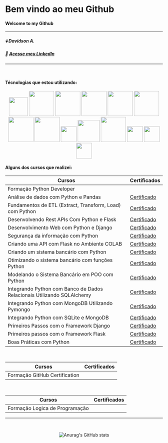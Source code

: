 # Bem vindo ao meu Github

#### Welcome to my Github
---------------
##### 💀 Davidson A.

##### 📄 [Acesse meu LinkedIn](http://br.linkedin.com/in/davidsonadasi)

------------------
<br>

#### Técnologias que estou utilizando:

<p align="center">

<img src="https://cdn.jsdelivr.net/gh/devicons/devicon@latest/icons/python/python-original-wordmark.svg" width="60px"/>
<img src="https://cdn.jsdelivr.net/gh/devicons/devicon@latest/icons/sqlite/sqlite-original-wordmark.svg" width="80px"/>
<img src="https://cdn.jsdelivr.net/gh/devicons/devicon@latest/icons/matplotlib/matplotlib-plain-wordmark.svg" width="80px"/>
<img src="https://cdn.jsdelivr.net/gh/devicons/devicon@latest/icons/numpy/numpy-plain-wordmark.svg" width="80px"/>
<img src="https://cdn.jsdelivr.net/gh/devicons/devicon@latest/icons/django/django-plain-wordmark.svg" width="80px"/>
<img src="https://cdn.jsdelivr.net/gh/devicons/devicon@latest/icons/flask/flask-original-wordmark.svg" width="80px"/>

<img src="https://cdn.jsdelivr.net/gh/devicons/devicon@latest/icons/sqlalchemy/sqlalchemy-original.svg" width="80px"/>
<img src="https://cdn.jsdelivr.net/gh/devicons/devicon@latest/icons/insomnia/insomnia-plain-wordmark.svg" width="80px" />

<img src="https://cdn.jsdelivr.net/gh/devicons/devicon@latest/icons/mongodb/mongodb-plain-wordmark.svg" width="50px"/>
<img src="https://cdn.jsdelivr.net/gh/devicons/devicon@latest/icons/mysql/mysql-plain-wordmark.svg" width="70px"/>

<img src="https://cdn.jsdelivr.net/gh/devicons/devicon@latest/icons/postman/postman-plain-wordmark.svg" width="80px"/>

<img src="https://cdn.jsdelivr.net/gh/devicons/devicon@latest/icons/unrealengine/unrealengine-original.svg" width="50px"/>
<img src="https://cdn.jsdelivr.net/gh/devicons/devicon@latest/icons/vscode/vscode-plain-wordmark.svg" width="50px"/>
<img src="https://cdn.jsdelivr.net/gh/devicons/devicon@latest/icons/jupyter/jupyter-plain-wordmark.svg" width="50px"/>
 
</p>

#### Alguns dos cursos que realizei:

| Cursos           | Certificados                                                                                                                     |
|--------------    | --------------                                                                                                                   |
| Formação Python Developer                                                                                                                           |
| Análise de dados com Python e Pandas                                   | [Certificado](https://www.dio.me/certificate/VIDALEVI/share)               |
| Fundamentos de ETL (Extract, Transform, Load) com Python               | [Certificado](https://www.dio.me/certificate/DDEDC76C/share)               |
| Desenvolvendo Rest APIs Com Python e Flask                             | [Certificado](https://www.dio.me/certificate/3DE8C713/share)               |
| Desenvolvimento Web com Python e Django                                | [Certificado](https://www.dio.me/certificate/81692CF2/share)               |
| Segurança da informação com Python                                     | [Certificado](https://www.dio.me/certificate/4B6E54AF/share)               |
| Criando uma API com Flask no Ambiente COLAB                            | [Certificado](https://www.dio.me/certificate/53C6220B/share)               |
| Criando um sistema bancário com Python                                 | [Certificado](https://www.dio.me/certificate/0152D6FB/share)               |
| Otimizando o sistema bancário com funções Python                       | [Certificado](https://www.dio.me/certificate/AA4BB43D/share)               |
| Modelando o Sistema Bancário em POO com Python                         | [Certificado](https://www.dio.me/certificate/537C3978/share)               |
| Integrando Python com Banco de Dados Relacionais Utilizando SQLAlchemy | [Certificado](https://www.dio.me/certificate/9C26CA5A/share)               |
| Integrando Python com MongoDB Utilizando Pymongo                       | [Certificado](https://www.dio.me/certificate/550B6759/share)               |
| Integrando Python com SQLite e MongoDB                                 | [Certificado](https://www.dio.me/certificate/1B896576/share)               |
| Primeiros Passos com o Framework Django                                | [Certificado](https://www.dio.me/certificate/E8426B34/share)               |
| Primeiros passos com o Framework Flask                                 | [Certificado](https://www.dio.me/certificate/9B967F5E/share)               |
| Boas Práticas com Python                                               | [Certificado](https://www.dio.me/certificate/108B1E21/share)               |

<br>

| Cursos           | Certificados                                                                                                                     |
|--------------    | --------------                                                                                                                   |
| Formação GitHub Certification                                                                                                                       |

<br>

| Cursos           | Certificados                                                                                                                     |
|--------------    | --------------                                                                                                                   |
| Formação Logica de Programação                                                                                                                      |

------------------
<br>
<center>

![Anurag's GitHub stats](https://github-readme-stats.vercel.app/api?username=davidsonadasi&show_icons=true&theme=radical)

</center>

